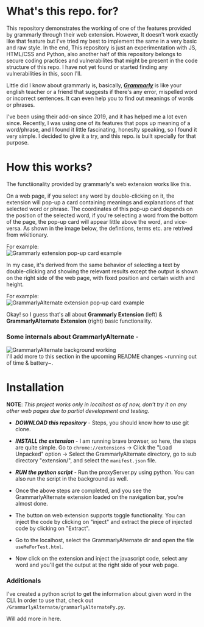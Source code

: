 # What's this repo. for? 

This repository demonstrates the working of one of the features provided by grammarly through their web extension. However, It doesn't work exactly like that feature but I've tried my best to implement the same in a very basic and raw style. In the end, This repository is just an experimentation with JS, HTML/CSS and Python, also another half of this repository belongs to secure coding practices and vulnerabilites that might be present in the code structure of this repo. I have not yet found or started finding any vulnerabilities in this, soon I'll. 

Little did I know about grammarly is, basically, ***[Grammarly](https://www.grammarly.com)*** is like your english teacher or a friend that suggests if there's any error, mispelled word or incorrect sentences. It can even help you to find out meanings of words or phrases.  

I've been using their add-on since 2019, and it has helped me a lot even since. Recently, I was using one of its features that pops up meaning of a word/phrase, and I found it little fascinating, honeslty speaking, so I found it very simple. I decided to give it a try, and this repo. is built specially for that purpose. 

# How this works? 

The functiionality provided by grammarly's web extension works like this.    

On a web page, if you select any word by double-clicking on it, the extension will pop-up a card containing meanings and explanations of that selected word or phrase. The coordinates of this pop-up card depends on the position of the selected word, if you're selecting a word from the bottom of the page, the pop-up card will appear little above the word, and vice-versa. As shown in the image below, the defintions, terms etc. are retrived from wikitionary.   

For example:    
![Grammarly extension pop-up card example](https://www.imgur.com/vnnIe9U.jpg)    

In my case, it's derived from the same behavior of selecting a text by double-clicking and showing the relevant results except the output is shown on the right side of the web page, with fixed position and certain width and height.    

For example:    
![GrammarlyAlternate extension pop-up card example](https://imgur.com/XdwJ97N.jpg)    

Okay! so I guess that's all about **Grammarly Extension** (left) & **GrammarlyAlternate Extension** (right) basic functionality.    

### Some internals about GrammarlyAlternate -
![GrammarlyAlternate background working](https://imgur.com/x6iXQRY.png)    
I'll add more to this section in the upcoming README changes ~running out of time & battery~.

# Installation
**NOTE**: *This project works only in localhost as of now, don't try it on any other web pages due to partial development and testing.*  

* ***DOWNLOAD this repository*** - Steps, you should know how to use git clone.    

* ***INSTALL the extension*** - I am running brave browser, so here, the steps are quite simple. Go to `chrome://extensions` -> Click the "Load Unpacked" option -> Select the GrammarlyAlternate directory, go to sub directory "extension/", and select the `manifest.json` file.    

* ***RUN the python script*** - Run the proxyServer.py using python. You can also run the script in the background as well.

* Once the above steps are completed, and you see the GrammarlyAlternate extension loaded on the navigation bar, you're almost done.     

* The button on web extension supports toggle functionality. You can inject the code by clicking on "inject" and extract the piece of injected code by clicking on "Extract".

* Go to the localhost, select the GrammarlyAlternate dir and open the file `useMeForTest.html`. 

* Now click on the extension and inject the javascript code, select any word and you'll get the output at the right side of your web page.

### Additionals
I've created a python script to get the information about given word in the CLI. In order to use that, check out `/GrammarlyAlternate/grammarlyAlternatePy.py`.    
    

Will add more in here. 
